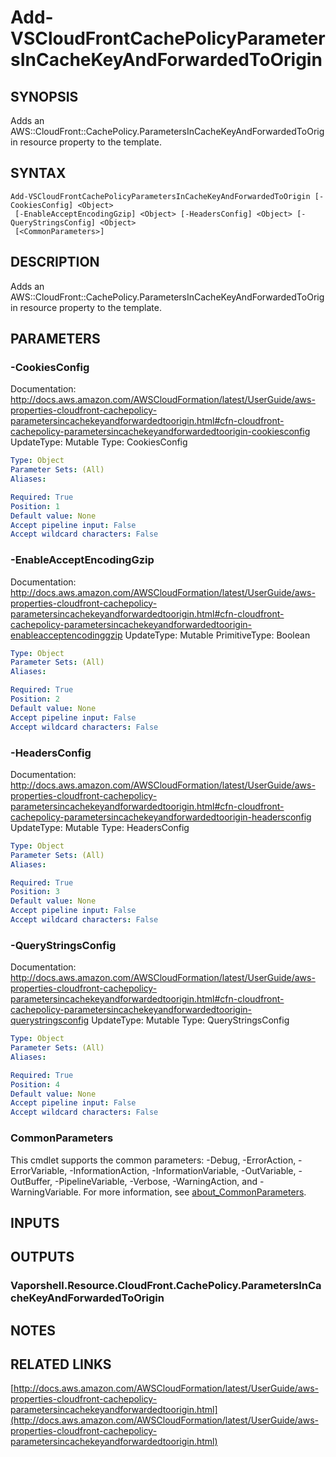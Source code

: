 # Add-VSCloudFrontCachePolicyParametersInCacheKeyAndForwardedToOrigin

## SYNOPSIS
Adds an AWS::CloudFront::CachePolicy.ParametersInCacheKeyAndForwardedToOrigin resource property to the template.

## SYNTAX

```
Add-VSCloudFrontCachePolicyParametersInCacheKeyAndForwardedToOrigin [-CookiesConfig] <Object>
 [-EnableAcceptEncodingGzip] <Object> [-HeadersConfig] <Object> [-QueryStringsConfig] <Object>
 [<CommonParameters>]
```

## DESCRIPTION
Adds an AWS::CloudFront::CachePolicy.ParametersInCacheKeyAndForwardedToOrigin resource property to the template.

## PARAMETERS

### -CookiesConfig
Documentation: http://docs.aws.amazon.com/AWSCloudFormation/latest/UserGuide/aws-properties-cloudfront-cachepolicy-parametersincachekeyandforwardedtoorigin.html#cfn-cloudfront-cachepolicy-parametersincachekeyandforwardedtoorigin-cookiesconfig
UpdateType: Mutable
Type: CookiesConfig

```yaml
Type: Object
Parameter Sets: (All)
Aliases:

Required: True
Position: 1
Default value: None
Accept pipeline input: False
Accept wildcard characters: False
```

### -EnableAcceptEncodingGzip
Documentation: http://docs.aws.amazon.com/AWSCloudFormation/latest/UserGuide/aws-properties-cloudfront-cachepolicy-parametersincachekeyandforwardedtoorigin.html#cfn-cloudfront-cachepolicy-parametersincachekeyandforwardedtoorigin-enableacceptencodinggzip
UpdateType: Mutable
PrimitiveType: Boolean

```yaml
Type: Object
Parameter Sets: (All)
Aliases:

Required: True
Position: 2
Default value: None
Accept pipeline input: False
Accept wildcard characters: False
```

### -HeadersConfig
Documentation: http://docs.aws.amazon.com/AWSCloudFormation/latest/UserGuide/aws-properties-cloudfront-cachepolicy-parametersincachekeyandforwardedtoorigin.html#cfn-cloudfront-cachepolicy-parametersincachekeyandforwardedtoorigin-headersconfig
UpdateType: Mutable
Type: HeadersConfig

```yaml
Type: Object
Parameter Sets: (All)
Aliases:

Required: True
Position: 3
Default value: None
Accept pipeline input: False
Accept wildcard characters: False
```

### -QueryStringsConfig
Documentation: http://docs.aws.amazon.com/AWSCloudFormation/latest/UserGuide/aws-properties-cloudfront-cachepolicy-parametersincachekeyandforwardedtoorigin.html#cfn-cloudfront-cachepolicy-parametersincachekeyandforwardedtoorigin-querystringsconfig
UpdateType: Mutable
Type: QueryStringsConfig

```yaml
Type: Object
Parameter Sets: (All)
Aliases:

Required: True
Position: 4
Default value: None
Accept pipeline input: False
Accept wildcard characters: False
```

### CommonParameters
This cmdlet supports the common parameters: -Debug, -ErrorAction, -ErrorVariable, -InformationAction, -InformationVariable, -OutVariable, -OutBuffer, -PipelineVariable, -Verbose, -WarningAction, and -WarningVariable. For more information, see [about_CommonParameters](http://go.microsoft.com/fwlink/?LinkID=113216).

## INPUTS

## OUTPUTS

### Vaporshell.Resource.CloudFront.CachePolicy.ParametersInCacheKeyAndForwardedToOrigin
## NOTES

## RELATED LINKS

[http://docs.aws.amazon.com/AWSCloudFormation/latest/UserGuide/aws-properties-cloudfront-cachepolicy-parametersincachekeyandforwardedtoorigin.html](http://docs.aws.amazon.com/AWSCloudFormation/latest/UserGuide/aws-properties-cloudfront-cachepolicy-parametersincachekeyandforwardedtoorigin.html)

